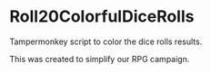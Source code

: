# Roll20ColorfulDiceRolls
Tampermonkey script to color the dice rolls results.

This was created to simplify our RPG campaign.
